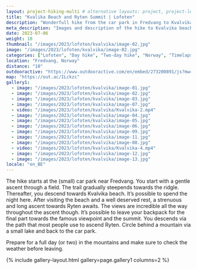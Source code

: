 ```yaml
---
layout: project-hiking-multi # alternative layouts: project, project-left, project-right, project-top
title: "Kvalika Beach and Ryten Summit | Lofoten"
description: "Wonderfull hike from the car park in Fredvang to Kvalvika beach, up to the summit of Ryten and back."
meta_description: "Images and description of the hike to Kvalvika beach and the summit of Ryten on the Lofoten islands in Norway."
date: 2023-07-06
weight: 10
thumbnail: "/images/2023/lofoten/kvalvika/image-02.jpg"
image: "/images/2023/lofoten/kvalvika/image-02.jpg"
categories: ["Lofoten", "Day hike", "Two-day hike", "Norway", "Timelapse"]
location: "Fredvang, Norway"
distance: "10"
outdooractive: "https://www.outdooractive.com/en/embed/273200891/js?mw=false&usr=4imcb1&key=USR-LKA30EGO-EMWGMIS4-4OSSTG7J"
map: "https://out.ac/ILckzc"
gallery1:
  - image: "/images/2023/lofoten/kvalvika/image-01.jpg"
  - image: "/images/2023/lofoten/kvalvika/image-02.jpg"
  - image: "/images/2023/lofoten/kvalvika/image-03.jpg"
  - image: "/images/2023/lofoten/kvalvika/image-07.jpg"
  - video: "/images/2023/lofoten/kvalvika/Kvalvika-2.mp4"
  - image: "/images/2023/lofoten/kvalvika/image-04.jpg"
  - image: "/images/2023/lofoten/kvalvika/image-05.jpg"
  - image: "/images/2023/lofoten/kvalvika/image-06.jpg"
  - image: "/images/2023/lofoten/kvalvika/image-09.jpg"
  - image: "/images/2023/lofoten/kvalvika/image-11.jpg"
  - image: "/images/2023/lofoten/kvalvika/image-08.jpg"
  - video: "/images/2023/lofoten/kvalvika/Kvalvika-4.mp4"
  - image: "/images/2023/lofoten/kvalvika/image-12.jpg"
  - image: "/images/2023/lofoten/kvalvika/image-13.jpg"
locale: "en_BE"
---
```

The hike starts at the (small) car park near Fredvang. You start with a gentle ascent through a field. The trail gradually steepends towards the ridgle. Thereafter, you descend towards Kvalvika beach. It’s possible to spend the night here. After visiting the beach and a well deserved rest, a strenuous and long ascent towards Ryten awaits. The views are incredible all the way throughout the ascent though. It’s possible to leave your backpack for the final part towards the famous viewpoint and the summit. You descends via the path that most people use to ascend Ryten. Circle behind a mountain via a small lake and back to the car park.

Prepare for a full day (or two) in the mountains and make sure to check the weather before leaving.

{% include gallery-layout.html gallery=page.gallery1 columns=2 %}
